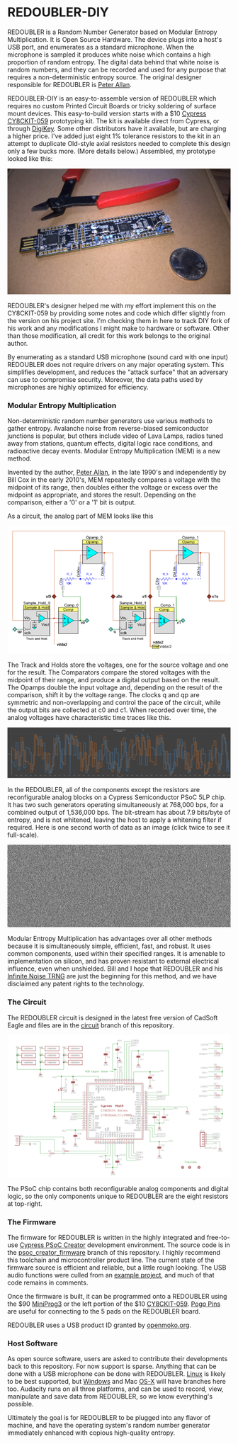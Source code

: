 # REDOUBLER-DIY

REDOUBLER is a Random Number Generator based on Modular Entropy Multiplication. It is Open Source Hardware. The device plugs into a host's USB port, and enumerates as a standard microphone. When the microphone is sampled it produces white noise which contains a high proportion of random entropy. The digital data behind that white noise is random numbers, and they can be recorded and used for any purpose that requires a non-deterministic entropy source.  The original designer responsible for REDOUBLER is [Peter Allan](https://github.com/alwynallan).

REDOUBLER-DIY is an easy-to-assemble version of REDOUBLER which requires no custom Printed Circuit Boards or tricky soldering of surface mount devices.   This easy-to-build version starts with a $10  [Cypress CY8CKIT-059](http://www.cypress.com/documentation/development-kitsboards/cy8ckit-059-psoc-5lp-prototyping-kit-onboard-programmer-and)  prototyping kit.   The kit is available direct from Cypress, or through [DigiKey](http://www.digikey.com/product-detail/en/cypress-semiconductor-corp/CY8CKIT-059/428-3390-ND/5184557).   Some other distributors have it available, but are  charging a higher price.  I've added just eight 1% tolerance resistors to the kit in an attempt to duplicate Old-style axial resistors needed to complete this design only a few bucks more. (More details below.)   Assembled, my prototype looked like this:

![REDOUBLER-DIY, hand built](images\WP_20160626_15_29_31_Pro.jpg?raw=true "assembled")

REDOUBLER's designer helped me with my effort implement this on the CY8CKIT-059 by providing some notes and code which differ slightly from the version on his project site.   I'm checking them in here to track DIY fork of his work and any modifications I might make to hardware or software.    Other than those modification, all credit for this work belongs to the original author.

By enumerating as a standard USB microphone (sound card with one input) REDOUBLER does not require drivers on any major operating system. This simplifies development, and reduces the "attack surface" that an adversary can use to compromise security. Moreover, the data paths used by microphones are highly optimized for efficiency.

### Modular Entropy Multiplication

Non-deterministic random number generators use various methods to gather entropy. Avalanche noise from reverse-biased semiconductor junctions is popular, but others include video of Lava Lamps, radios tuned away from stations, quantum effects, digital logic race conditions, and radioactive decay events. Modular Entropy Multiplication (MEM) is a new method.

Invented by the author, [Peter Allan], in the late 1990's and independently by Bill Cox in the early 2010's, MEM repeatedly compares a voltage with the midpoint of its range, then doubles either the voltage or excess over the midpoint as appropriate, and stores the result. Depending on the comparison, either a '0' or a '1' bit is output.

As a circuit, the analog part of MEM looks like this

![Analog part of MEM Circuit](images/MEM_Circuit.png?raw=true "Circuit")

The Track and Holds store the voltages, one for the source voltage and one for the result. The Comparators compare the stored voltages with the midpoint of their range, and produce a digital output based on the result. The Opamps double the input voltage and, depending on the result of the comparison, shift it by the voltage range. The clocks q and qp are symmetric and non-overlapping and control the pace of the circuit, while the output bits are collected at c0 and c1. When recorded over time, the analog voltages have characteristic time traces like this.

![MEM Traces](images/Traces.png?raw=true "Traces")

In the REDOUBLER, all of the components except the resistors are reconfigurable analog blocks on a Cypress Semiconductor PSoC 5LP chip. It has two such generators operating simultaneously at 768,000 bps, for a combined output of 1,536,000 bps. The bit-stream has about 7.9 bits/byte of entropy, and is not whitened, leaving the host to apply a whitening filter if required. Here is one second worth of data as an image (click twice to see it full-scale).

![One Second of Data](images/one_sec.png?raw=true "One Second")

Modular Entropy Multiplication has advantages over all other methods because it is simultaneously simple, efficient, fast, and robust. It uses common components, used within their specified ranges. It is amenable to implementation on silicon, and has proven resistant to external electrical influence, even when unshielded. Bill and I hope that REDOUBLER and his [Infinite Noise TRNG] are just the beginning for this method, and we have disclaimed any patent rights to the technology.

### The Circuit

The REDOUBLER circuit is designed in the latest free version of CadSoft Eagle and files are in the [circuit](circuit) branch of this repository.

![Schematic](images/Schematic.png?raw=true "Schematic")

The PSoC chip contains both reconfigurable analog components and digital logic, so the only components unique to REDOUBLER are the eight resistors at top-right.

### The Firmware

The firmware for REDOUBLER is written in the highly integrated and free-to-use [Cypress PSoC Creator] development environment. The source code is in the [psoc_creator_firmware](psoc_creator_firmware) branch of this repository. I highly recommend this toolchain and microcontroller product line. The current state of the firmware source is efficient and reliable, but a little rough looking. The USB audio functions were culled from an [example project], and much of that code remains in comments.

Once the firmware is built, it can be programmed onto a REDOUBLER using the $90 [MiniProg3](http://www.cypress.com/?rID=38154) or the left portion of the $10 [CY8CKIT-059](http://www.cypress.com/?rid=108038). [Pogo Pins] are useful for connecting to the 5 pads on the REDOUBLER board.

REDOUBLER uses a USB product ID granted by [openmoko.org].

### Host Software

As open source software, users are asked to contribute their developments back to this repository. For now support is sparse. Anything that can be done with a USB microphone can be done with REDOUBLER. [Linux](host_linux) is likely to be best supported, but [Windows](host_windows) and Mac [OS-X](host_osx) will have branches here too. Audacity runs on all three platforms, and can be used to record, view, manipulate and save data from REDOUBLER, so we know everything's possible.

Ultimately the goal is for REDOUBLER to be plugged into any flavor of machine, and have the operating system's random number generator immediately enhanced with copious high-quality entropy.

[Peter Allan]: mailto:alwynallan@gmail.com
[Infinite Noise TRNG]: https://github.com/waywardgeek/infnoise
[Cypress PSoC Creator]: http://www.cypress.com/psoccreator/
[Pogo Pins]: https://www.sparkfun.com/products/9174
[example project]: http://www.element14.com/community/thread/28830/l/psoc-4-pioneer-kit-community-project102-usb-audio-using-the-psoc-5lp?displayFullThread=true
[OSH park]: https://oshpark.com/shared_projects/GZnEjhlQ
[openmoko.org]: http://wiki.openmoko.org/wiki/USB_Product_IDs
